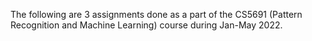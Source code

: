 The following are 3 assignments done as a part of the CS5691 (Pattern Recognition and Machine Learning) course during Jan-May 2022.
